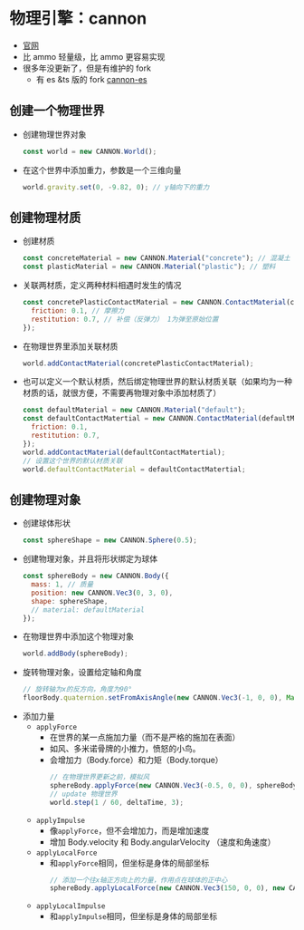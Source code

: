 # 物理引擎：cannon

- [官网](https://schteppe.github.io/cannon.js/)
- 比 ammo 轻量级，比 ammo 更容易实现
- 很多年没更新了，但是有维护的 fork
  - 有 es &ts 版的 fork [cannon-es](https://www.npmjs.com/package/cannon-es)

## 创建一个物理世界

- 创建物理世界对象
  ```js
  const world = new CANNON.World();
  ```
- 在这个世界中添加重力，参数是一个三维向量
  ```js
  world.gravity.set(0, -9.82, 0); // y轴向下的重力
  ```

## 创建物理材质

- 创建材质
  ```js
  const concreteMaterial = new CANNON.Material("concrete"); // 混凝土
  const plasticMaterial = new CANNON.Material("plastic"); // 塑料
  ```
- 关联两材质，定义两种材料相遇时发生的情况
  ```js
  const concretePlasticContactMaterial = new CANNON.ContactMaterial(concreteMaterial, plasticMaterial, {
    friction: 0.1, // 摩擦力
    restitution: 0.7, // 补偿（反弹力） 1为弹至原始位置
  });
  ```
- 在物理世界里添加关联材质
  ```js
  world.addContactMaterial(concretePlasticContactMaterial);
  ```
- 也可以定义一个默认材质，然后绑定物理世界的默认材质关联（如果均为一种材质的话，就很方便，不需要再物理对象中添加材质了）
  ```js
  const defaultMaterial = new CANNON.Material("default");
  const defaultContactMatertial = new CANNON.ContactMaterial(defaultMaterial, defaultMaterial, {
    friction: 0.1,
    restitution: 0.7,
  });
  world.addContactMaterial(defaultContactMatertial);
  // 设置这个世界的默认材质关联
  world.defaultContactMaterial = defaultContactMatertial;
  ```

## 创建物理对象

- 创建球体形状
  ```js
  const sphereShape = new CANNON.Sphere(0.5);
  ```
- 创建物理对象，并且将形状绑定为球体
  ```js
  const sphereBody = new CANNON.Body({
    mass: 1, // 质量
    position: new CANNON.Vec3(0, 3, 0),
    shape: sphereShape,
    // material: defaultMaterial
  });
  ```
- 在物理世界中添加这个物理对象
  ```js
  world.addBody(sphereBody);
  ```
- 旋转物理对象，设置给定轴和角度
  ```js
  // 旋转轴为x的反方向，角度为90°
  floorBody.quaternion.setFromAxisAngle(new CANNON.Vec3(-1, 0, 0), Math.PI * 0.5);
  ```
- 添加力量
  - `applyForce`
    - 在世界的某一点施加力量（而不是严格的施加在表面）
    - 如风、多米诺骨牌的小推力，愤怒的小鸟。
    - 会增加力（Body.force）和力矩（Body.torque）
      ```js
      // 在物理世界更新之前，模拟风
      sphereBody.applyForce(new CANNON.Vec3(-0.5, 0, 0), sphereBody.position);
      // update 物理世界
      world.step(1 / 60, deltaTime, 3);
      ```
  - `applyImpulse`
    - 像`applyForce`，但不会增加力，而是增加速度
    - 增加 Body.velocity 和 Body.angularVelocity （速度和角速度）
  - `applyLocalForce`
    - 和`applyForce`相同，但坐标是身体的局部坐标
      ```js
      // 添加一个往x轴正方向上的力量，作用点在球体的正中心
      sphereBody.applyLocalForce(new CANNON.Vec3(150, 0, 0), new CANNON.Vec3(0, 0, 0));
      ```
  - `applyLocalImpulse `
    - 和`applyImpulse`相同，但坐标是身体的局部坐标
